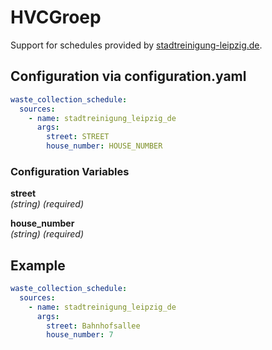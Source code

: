 # HVCGroep

Support for schedules provided by [stadtreinigung-leipzig.de](https://stadtreinigung-leipzig.de/).

## Configuration via configuration.yaml

```yaml
waste_collection_schedule:
  sources:
    - name: stadtreinigung_leipzig_de
      args:
        street: STREET
        house_number: HOUSE_NUMBER
```

### Configuration Variables

**street**<br>
*(string) (required)*

**house_number**<br>
*(string) (required)*

## Example

```yaml
waste_collection_schedule:
  sources:
    - name: stadtreinigung_leipzig_de
      args:
        street: Bahnhofsallee
        house_number: 7
```

